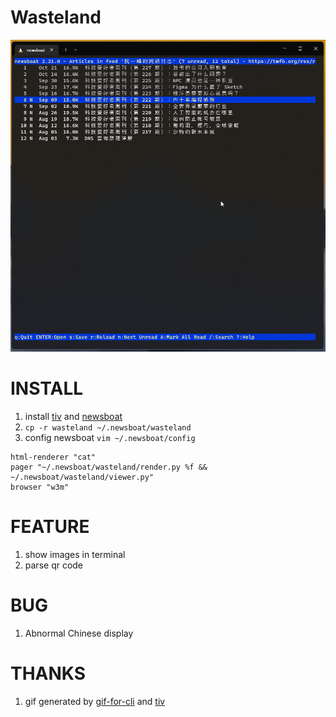 # Wasteland

![](./example.gif)

# INSTALL
1. install [tiv](https://github.com/stefanhaustein/TerminalImageViewer) and [newsboat](https://newsboat.org/)
2. `cp -r wasteland ~/.newsboat/wasteland`
3. config newsboat `vim ~/.newsboat/config`
```
html-renderer "cat"
pager "~/.newsboat/wasteland/render.py %f && ~/.newsboat/wasteland/viewer.py"
browser "w3m"
```
# FEATURE
1. show images in terminal
2. parse qr code

# BUG
1. Abnormal Chinese display

# THANKS
1. gif generated by [gif-for-cli](https://github.com/google/gif-for-cli) and [tiv](https://github.com/stefanhaustein/TerminalImageViewer)

